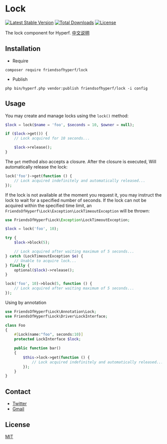 # Lock

[![Latest Stable Version](https://img.shields.io/packagist/v/friendsofhyperf/lock)](https://packagist.org/packages/friendsofhyperf/lock)
[![Total Downloads](https://img.shields.io/packagist/dt/friendsofhyperf/lock)](https://packagist.org/packages/friendsofhyperf/lock)
[![License](https://img.shields.io/packagist/l/friendsofhyperf/lock)](https://github.com/friendsofhyperf/lock)

The lock component for Hyperf. [中文说明](README_CN.md)

## Installation

- Require

```shell
composer require friendsofhyperf/lock
```

- Publish

```shell
php bin/hyperf.php vendor:publish friendsofhyperf/lock -i config
```

## Usage

You may create and manage locks using the `lock()` method:

```php
$lock = lock($name = 'foo', $seconds = 10, $owner = null);

if ($lock->get()) {
    // Lock acquired for 10 seconds...

    $lock->release();
}
```

The `get` method also accepts a closure. After the closure is executed, Will automatically release the lock:

```php
lock('foo')->get(function () {
    // Lock acquired indefinitely and automatically released...
});
```

If the lock is not available at the moment you request it, you may instruct the lock to wait for a specified number of seconds. If the lock can not be acquired within the specified time limit, an `FriendsOfHyperf\Lock\Exception\LockTimeoutException` will be thrown:

```php
use FriendsOfHyperf\Lock\Exception\LockTimeoutException;

$lock = lock('foo', 10);

try {
    $lock->block(5);

    // Lock acquired after waiting maximum of 5 seconds...
} catch (LockTimeoutException $e) {
    // Unable to acquire lock...
} finally {
    optional($lock)->release();
}

lock('foo', 10)->block(5, function () {
    // Lock acquired after waiting maximum of 5 seconds...
});
```

Using by annotation

```php
use FriendsOfHyperf\Lock\Annotation\Lock;
use FriendsOfHyperf\Lock\Driver\LockInterface;

class Foo
{
    #[Lock(name:"foo", seconds:10)]
    protected LockInterface $lock;

    public function bar()
    {
        $this->lock->get(function () {
            // Lock acquired indefinitely and automatically released...
        });
    }
}
```

## Contact

- [Twitter](https://twitter.com/huangdijia)
- [Gmail](mailto:huangdijia@gmail.com)

## License

[MIT](LICENSE)
